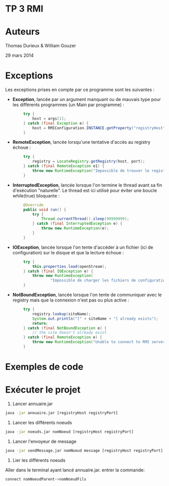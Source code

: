 TP 3 RMI
========

# Auteurs

Thomas Durieux & William Gouzer

29 mars 2014

# Exceptions

Les exceptions prises en compte par ce programme sont les suivantes :

*  **Exception**, lancée par un argument manquant ou de mauvais type pour les différents
   programmes (un Main par programme) :

```java
 		try {
			host = args[1];
		} catch (final Exception e) {
			host = RMIConfiguration.INSTANCE.getProperty("registryHost");
		}
```

* **RemoteException**, lancée lorsqu'une tentative d'accès au registry
  échoue :

```java
		try {
			registry = LocateRegistry.getRegistry(host, port);
		} catch (final RemoteException e1) {
			throw new RuntimeException("Impossible de trouver le registry", e1);
		}
```

* **InterruptedException**, lancée lorsque l'on termine le thread avant sa fin
 d'exécution "naturelle". Le thread est ici utilisé pour éviter une
 boucle while(true) bloquante :
```java
		@Override
		public void run() {
			try {
				Thread.currentThread().sleep(99999999);
			} catch (final InterruptedException e) {
				throw new RuntimeException(e);
			}
		}
```

* **IOException**, lancée lorsque l'on tente d'accéder à un fichier
(ici de configuration) sur le disque et que la lecture échoue :
```java
		try {
			this.properties.load(openStream);
		} catch (final IOException e) {
			throw new RuntimeException(
					"Impossible de charger les fichiers de configurations", e);
		}

```

* **NotBoundException**, lancée lorsque l'on tente de communiquer avec
le registry mais que la connexion n'est pas ou plus active :
```java
		try {
			registry.lookup(siteName);
			System.out.println("[" + siteName + "] already exists");
			return;
		} catch (final NotBoundException e) {
			// the site doesn't already exist
		} catch (final RemoteException e) {
			throw new RuntimeException("Unable to connect to RMI server", e);
		}
```



# Exemples de code


# Exécuter le projet

1. Lancer annuaire.jar

``` bash
java -jar annuaire.jar [registryHost registryPort] 
```

1. Lancer les différents noeuds

``` bash
java -jar noeuds.jar nomNoeud [registryHost registryPort] 
```

1. Lancer l'envoyeur de message

``` bash
java -jar sendMessage.jar nomNoeud message [registryHost registryPort] 
```

1. Lier les différents noeuds

Aller dans le terminal ayant lancé annuaire.jar.
entrer la commande:

``` bash
connect nomNoeudParent->nomNoeudFils
```
